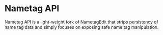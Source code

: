 Nametag API
============
Nametag API is a light-weight fork of NametagEdit that strips persistency of name tag data and simply focuses on exposing safe name tag manipulation.